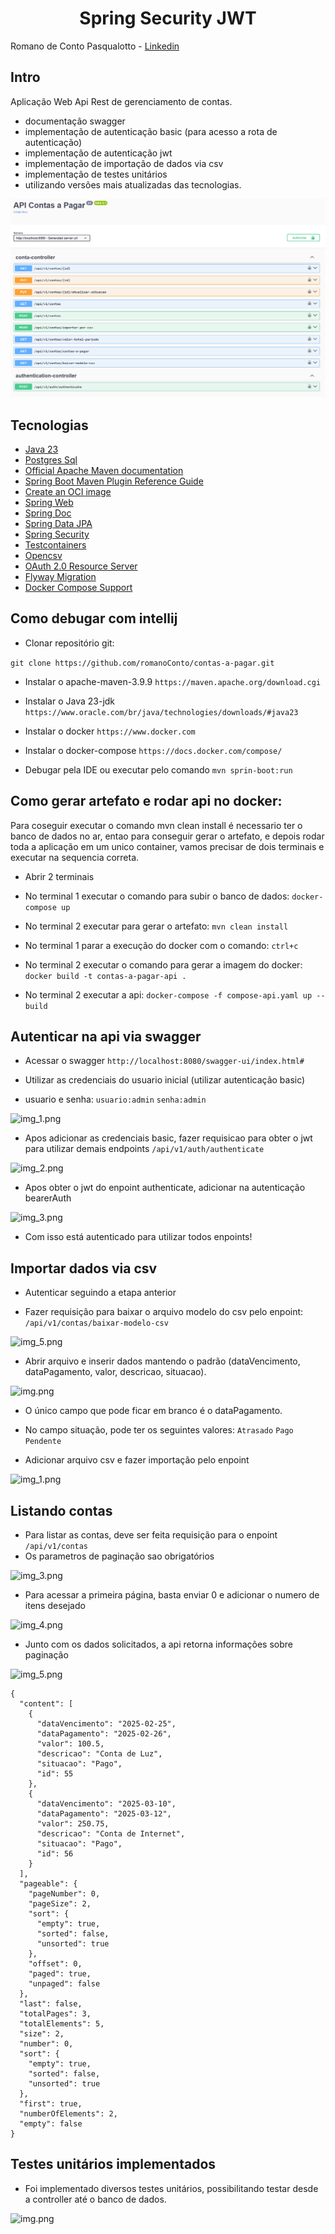 <h1 align="center">
  Spring Security JWT
</h1>

Romano de Conto Pasqualotto - [Linkedin](www.linkedin.com/in/romano-de-conto-pasqualotto)

## Intro

Aplicação Web Api Rest de gerenciamento de contas.

- documentação swagger
- implementação de autenticação basic (para acesso a rota de autenticação)
- implementação de autenticação jwt
- implementação de importação de dados via csv
- implementação de testes unitários
- utilizando versões mais atualizadas das tecnologias.

![img.png](files/swagger.png)

## Tecnologias

* [Java 23](https://www.oracle.com/java/technologies/javase-jdk23-doc-downloads.html)
* [Postgres Sql](https://www.postgresql.org/docs/)
* [Official Apache Maven documentation](https://maven.apache.org/guides/index.html)
* [Spring Boot Maven Plugin Reference Guide](https://docs.spring.io/spring-boot/3.4.3/maven-plugin)
* [Create an OCI image](https://docs.spring.io/spring-boot/3.4.3/maven-plugin/build-image.html)
* [Spring Web](https://docs.spring.io/spring-boot/3.4.3/reference/web/servlet.html)
* [Spring Doc](https://springdoc.org)
* [Spring Data JPA](https://docs.spring.io/spring-boot/3.4.3/reference/data/sql.html#data.sql.jpa-and-spring-data)
* [Spring Security](https://spring.io/projects/spring-security)
* [Testcontainers](https://docs.spring.io/spring-boot/reference/testing/testcontainers.html)
* [Opencsv](https://opencsv.sourceforge.net)
* [OAuth 2.0 Resource Server](https://docs.spring.io/spring-security/reference/servlet/oauth2/resource-server/index.html)
* [Flyway Migration](https://docs.spring.io/spring-boot/3.4.3/how-to/data-initialization.html#howto.data-initialization.migration-tool.flyway)
* [Docker Compose Support](https://docs.spring.io/spring-boot/3.4.3/reference/features/dev-services.html#features.dev-services.docker-compose)

## Como debugar com intellij

- Clonar repositório git:

```git clone https://github.com/romanoConto/contas-a-pagar.git```

- Instalar o apache-maven-3.9.9
  ```https://maven.apache.org/download.cgi```

- Instalar o Java 23-jdk
  ```https://www.oracle.com/br/java/technologies/downloads/#java23```

- Instalar o docker
  ```https://www.docker.com```

- Instalar o docker-compose
  ```https://docs.docker.com/compose/ ```

- Debugar pela IDE ou executar pelo comando
  ```mvn sprin-boot:run```

## Como gerar artefato e rodar api no docker:

Para coseguir executar o comando mvn clean install é necessario ter o banco de dados no ar, entao para conseguir gerar o
artefato, e depois rodar toda a aplicação em um unico container, vamos precisar de dois terminais e executar na
sequencia correta.

- Abrir 2 terminais
- No terminal 1 executar o comando para subir o banco de dados:
  ```docker-compose up```

- No terminal 2 executar para gerar o artefato:
  ```mvn clean install```

- No terminal 1 parar a execução do docker com o comando:
  ```ctrl+c```

- No terminal 2 executar o comando para gerar a imagem do docker:
  ```docker build -t contas-a-pagar-api .```

- No terminal 2 executar a api:
  ```docker-compose -f compose-api.yaml up --build```

## Autenticar na api via swagger

- Acessar o swagger
  ```http://localhost:8080/swagger-ui/index.html#```

- Utilizar as credenciais do usuario inicial (utilizar autenticação basic)
- usuario e senha:
  ```usuario:admin```
  ```senha:admin```

![img_1.png](files/autenticacao_basic.png)

- Apos adicionar as credenciais basic, fazer requisicao para obter o jwt para utilizar demais endpoints
  ```/api/v1/auth/authenticate```

![img_2.png](files/obter_jwt.png)

- Apos obter o jwt do enpoint authenticate, adicionar na autenticação bearerAuth

![img_3.png](files/adicionar_jwt.png)

- Com isso está autenticado para utilizar todos enpoints!

## Importar dados via csv

- Autenticar seguindo a etapa anterior

- Fazer requisição para baixar o arquivo modelo do csv pelo enpoint:
  ```/api/v1/contas/baixar-modelo-csv```

![img_5.png](files/baixar_modelo_csv.png)

- Abrir arquivo e inserir dados mantendo o padrão (dataVencimento, dataPagamento, valor, descricao, situacao).

![img.png](files/formato_dados_csv.png)

- O único campo que pode ficar em branco é o dataPagamento.
- No campo situação, pode ter os seguintes valores:
  ```Atrasado```
  ```Pago```
  ```Pendente```

- Adicionar arquivo csv e fazer importação pelo enpoint

![img_1.png](files/adicionar_csv.png)

## Listando contas

- Para listar as contas, deve ser feita requisição para o enpoint
  ```/api/v1/contas```
- Os parametros de paginação sao obrigatórios

![img_3.png](files/paginacao_obrigatoria.png)

- Para acessar a primeira página, basta enviar 0 e adicionar o numero de itens desejado

![img_4.png](files/resultado_lista_contas.png)

- Junto com os dados solicitados, a api retorna informações sobre paginação

![img_5.png](files/informacoes_paginacao.png)

```
{
  "content": [
    {
      "dataVencimento": "2025-02-25",
      "dataPagamento": "2025-02-26",
      "valor": 100.5,
      "descricao": "Conta de Luz",
      "situacao": "Pago",
      "id": 55
    },
    {
      "dataVencimento": "2025-03-10",
      "dataPagamento": "2025-03-12",
      "valor": 250.75,
      "descricao": "Conta de Internet",
      "situacao": "Pago",
      "id": 56
    }
  ],
  "pageable": {
    "pageNumber": 0,
    "pageSize": 2,
    "sort": {
      "empty": true,
      "sorted": false,
      "unsorted": true
    },
    "offset": 0,
    "paged": true,
    "unpaged": false
  },
  "last": false,
  "totalPages": 3,
  "totalElements": 5,
  "size": 2,
  "number": 0,
  "sort": {
    "empty": true,
    "sorted": false,
    "unsorted": true
  },
  "first": true,
  "numberOfElements": 2,
  "empty": false
}
```

## Testes unitários implementados

- Foi implementado diversos testes unitários, possibilitando testar desde a controller até o banco de dados.

![img.png](files/testes_unitarios.png)
